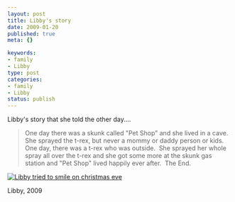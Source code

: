 ```yaml
---
layout: post
title: Libby's story
date: 2009-01-20
published: true
meta: {}

keywords:
- family
- Libby
type: post
categories:
- family
- Libby
status: publish
---
```



Libby's story that she told the other day....

 > One day there was a skunk called "Pet Shop" and she lived in a cave.  She sprayed the t-rex, but never a mommy or daddy person or kids.  One day, there was a t-rex who was outside.  She sprayed her whole spray all over the t-rex and she got some more at the skunk gas station and "Pet Shop" lived happily ever after.  The End.

[![Libby tried to smile on christmas eve](http://media.eick.us/2011/05/3163608798_586f083dbf.jpg)](http://www.flickr.com/photos/19429588@N00/3163608798/ "Libby tried to smile on christmas eve")



Libby, 2009

